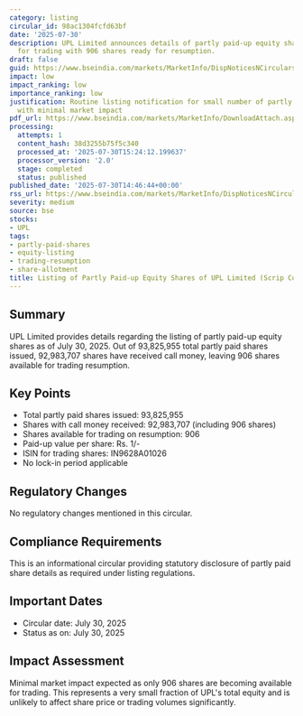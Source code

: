 ```yaml
---
category: listing
circular_id: 98ac1304fcfd63bf
date: '2025-07-30'
description: UPL Limited announces details of partly paid-up equity shares available
  for trading with 906 shares ready for resumption.
draft: false
guid: https://www.bseindia.com/markets/MarketInfo/DispNoticesNCirculars.aspx?Noticeid={6A3826F1-44AD-4F70-9837-3D10FF5C5358}&noticeno=20250730-52&dt=07/30/2025&icount=52&totcount=55&flag=0
impact: low
impact_ranking: low
importance_ranking: low
justification: Routine listing notification for small number of partly paid shares
  with minimal market impact
pdf_url: https://www.bseindia.com/markets/MarketInfo/DownloadAttach.aspx?id=20250730-52&attachedId=ca2765a6-ad5d-4e32-9e81-639fde7b2582
processing:
  attempts: 1
  content_hash: 38d3255b75f5c340
  processed_at: '2025-07-30T15:24:12.199637'
  processor_version: '2.0'
  stage: completed
  status: published
published_date: '2025-07-30T14:46:44+00:00'
rss_url: https://www.bseindia.com/markets/MarketInfo/DispNoticesNCirculars.aspx?Noticeid={6A3826F1-44AD-4F70-9837-3D10FF5C5358}&noticeno=20250730-52&dt=07/30/2025&icount=52&totcount=55&flag=0
severity: medium
source: bse
stocks:
- UPL
tags:
- partly-paid-shares
- equity-listing
- trading-resumption
- share-allotment
title: Listing of Partly Paid-up Equity Shares of UPL Limited (Scrip Code 890209)
---
```


## Summary

UPL Limited provides details regarding the listing of partly paid-up equity shares as of July 30, 2025. Out of 93,825,955 total partly paid shares issued, 92,983,707 shares have received call money, leaving 906 shares available for trading resumption.

## Key Points

- Total partly paid shares issued: 93,825,955
- Shares with call money received: 92,983,707 (including 906 shares)
- Shares available for trading on resumption: 906
- Paid-up value per share: Rs. 1/-
- ISIN for trading shares: IN9628A01026
- No lock-in period applicable

## Regulatory Changes

No regulatory changes mentioned in this circular.

## Compliance Requirements

This is an informational circular providing statutory disclosure of partly paid share details as required under listing regulations.

## Important Dates

- Circular date: July 30, 2025
- Status as on: July 30, 2025

## Impact Assessment

Minimal market impact expected as only 906 shares are becoming available for trading. This represents a very small fraction of UPL's total equity and is unlikely to affect share price or trading volumes significantly.